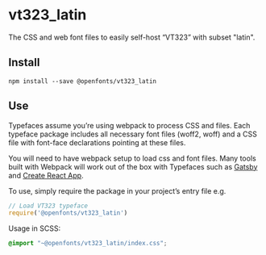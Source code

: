 
# vt323_latin

The CSS and web font files to easily self-host “VT323” with subset "latin".

## Install

`npm install --save @openfonts/vt323_latin`

## Use

Typefaces assume you’re using webpack to process CSS and files. Each typeface
package includes all necessary font files (woff2, woff) and a CSS file with
font-face declarations pointing at these files.

You will need to have webpack setup to load css and font files. Many tools built
with Webpack will work out of the box with Typefaces such as [Gatsby](https://github.com/gatsbyjs/gatsby)
and [Create React App](https://github.com/facebookincubator/create-react-app).

To use, simply require the package in your project’s entry file e.g.

```javascript
// Load VT323 typeface
require('@openfonts/vt323_latin')
```

Usage in SCSS:
```scss
@import "~@openfonts/vt323_latin/index.css";
```
